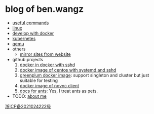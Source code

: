 # blog of ben.wangz

* [useful commands](commands/README.md)
* [linux](linux/README.md)
* [develop with docker](docker/multi-architecture.md)
* [kubernetes](kubernetes/README.md)
* [qemu](qemu/README.md)
* others
    + [mirror sites from website](mirror.sites.from.website.md)
* github projects
    1. [docker in docker with sshd](https://github.com/ben-wangz/docker-dind-sshd)
    2. [docker image of centos with systemd and sshd](https://github.com/ben-wangz/docker-systemd)
    3. [greenplum docker image](https://github.com/ben-wangz/greenplum-docker):
       support singleton and cluster but just suitable for testing
    4. [docker image of novnc client](https://github.com/ben-wangz/docker-novnc)
    5. [docs for ants](https://github.com/ben-wangz/ant-doc): Yes, I treat ants as pets.
* TODO: [about me](ben.wangz.md)

[浙ICP备2021024222号](https://beian.miit.gov.cn/)
